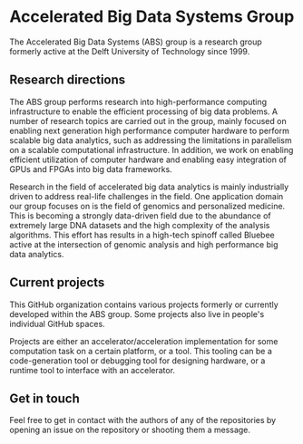 # Accelerated Big Data Systems Group

The Accelerated Big Data Systems (ABS) group is a research group formerly active at the Delft University of Technology since 1999.

## Research directions
The ABS group performs research into high-performance computing infrastructure to enable the efficient processing of big data problems. A number of research topics are carried out in the group, mainly focused on enabling next generation high performance computer hardware to perform scalable big data analytics, such as addressing the limitations in parallelism on a scalable computational infrastructure. In addition, we work on enabling efficient utilization of computer hardware and enabling easy integration of GPUs and FPGAs into big data frameworks.

Research in the field of accelerated big data analytics is mainly industrially driven to address real-life challenges in the field. One application domain our group focuses on is the field of genomics and personalized medicine. This is becoming a strongly data-driven field due to the abundance of extremely large DNA datasets and the high complexity of the analysis algorithms. This effort has results in a high-tech spinoff called Bluebee active at the intersection of genomic analysis and high performance big data analytics.

## Current projects
This GitHub organization contains various projects formerly or currently developed within the ABS group. Some projects also live in people's individual GitHub spaces.

Projects are either an accelerator/acceleration implementation for some computation task on a certain platform, or a tool. This tooling can be a code-generation tool or debugging tool for designing hardware, or a runtime tool to interface with an accelerator.

## Get in touch
Feel free to get in contact with the authors of any of the repositories by opening an issue on the repository or shooting them a message.
